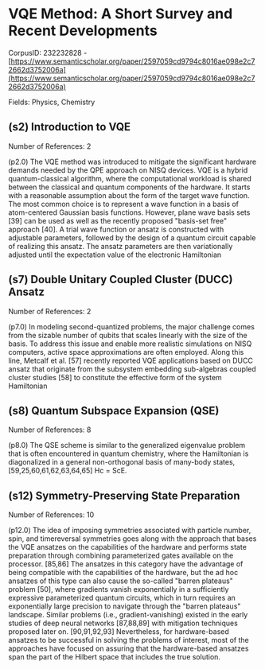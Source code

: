 # VQE Method: A Short Survey and Recent Developments

CorpusID: 232232828 - [https://www.semanticscholar.org/paper/2597059cd9794c8016ae098e2c72662d3752006a](https://www.semanticscholar.org/paper/2597059cd9794c8016ae098e2c72662d3752006a)

Fields: Physics, Chemistry

## (s2) Introduction to VQE
Number of References: 2

(p2.0) The VQE method was introduced to mitigate the significant hardware demands needed by the QPE approach on NISQ devices. VQE is a hybrid quantum-classical algorithm, where the computational workload is shared between the classical and quantum components of the hardware. It starts with a reasonable assumption about the form of the target wave function. The most common choice is to represent a wave function in a basis of atom-centered Gaussian basis functions. However, plane wave basis sets [39] can be used as well as the recently proposed "basis-set free" approach [40]. A trial wave function or ansatz is constructed with adjustable parameters, followed by the design of a quantum circuit capable of realizing this ansatz. The ansatz parameters are then variationally adjusted until the expectation value of the electronic Hamiltonian
## (s7) Double Unitary Coupled Cluster (DUCC) Ansatz
Number of References: 2

(p7.0) In modeling second-quantized problems, the major challenge comes from the sizable number of qubits that scales linearly with the size of the basis. To address this issue and enable more realistic simulations on NISQ computers, active space approximations are often employed. Along this line, Metcalf et al. [57] recently reported VQE applications based on DUCC ansatz that originate from the subsystem embedding sub-algebras coupled cluster studies [58] to constitute the effective form of the system Hamiltonian
## (s8) Quantum Subspace Expansion (QSE)
Number of References: 8

(p8.0) The QSE scheme is similar to the generalized eigenvalue problem that is often encountered in quantum chemistry, where the Hamiltonian is diagonalized in a general non-orthogonal basis of many-body states, [59,25,60,61,62,63,64,65] Hc = ScE.
## (s12) Symmetry-Preserving State Preparation
Number of References: 10

(p12.0) The idea of imposing symmetries associated with particle number, spin, and timereversal symmetries goes along with the approach that bases the VQE ansatzes on the capabilities of the hardware and performs state preparation through combining parameterized gates available on the processor. [85,86] The ansatzes in this category have the advantage of being compatible with the capabilities of the hardware, but the ad hoc ansatzes of this type can also cause the so-called "barren plateaus" problem [50], where gradients vanish exponentially in a sufficiently expressive parameterized quantum circuits, which in turn requires an exponentially large precision to navigate through the "barren plateaus" landscape. Similar problems (i.e., gradient-vanishing) existed in the early studies of deep neural networks [87,88,89] with mitigation techniques proposed later on. [90,91,92,93] Nevertheless, for hardware-based ansatzes to be successful in solving the problems of interest, most of the approaches have focused on assuring that the hardware-based ansatzes span the part of the Hilbert space that includes the true solution.
